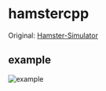 # hamstercpp

Original: [Hamster-Simulator](http://www.java-hamster-modell.de/simulator.html)

## example

![example](screens/example.gif)
